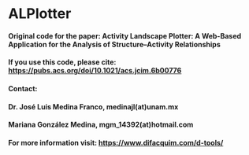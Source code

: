 # ALPlotter

#### Original code for the paper: Activity Landscape Plotter: A Web-Based Application for the Analysis of Structure–Activity Relationships
#### If you use this code, please cite: https://pubs.acs.org/doi/10.1021/acs.jcim.6b00776
#### Contact: 
#### Dr. José Luis Medina Franco, medinajl(at)unam.mx
#### Mariana González Medina, mgm_14392(at)hotmail.com
#### For more information visit: https://www.difacquim.com/d-tools/
